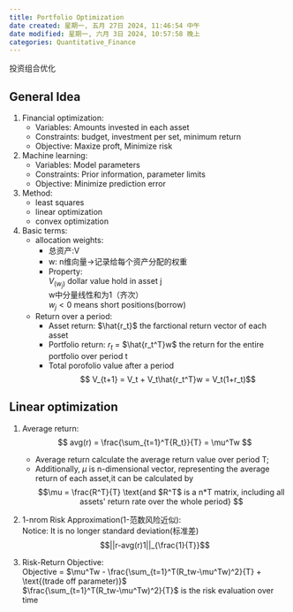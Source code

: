 ```yaml
---
title: Portfolio Optimization
date created: 星期一, 五月 27日 2024, 11:46:54 中午
date modified: 星期一, 六月 3日 2024, 10:57:58 晚上
categories: Quantitative_Finance
---
```


投资组合优化

## General Idea

1. Financial optimization:
   - Variables: Amounts invested in each asset 
   - Constraints: budget, investment per set, minimum return 
   - Objective:  Maxize proft, Minimize risk
2. Machine learning:
   - Variables: Model parameters
   - Constraints: Prior information, parameter limits
   - Objective: Minimize prediction error
3. Method:
   - least squares
   - linear optimization
   - convex optimization
4. Basic terms:
   - allocation weights:
     - 总资产:V
     - w: n维向量->记录给每个资产分配的权重
     - Property:  
       $V_(w_j)$ dollar value hold in asset j  
       w中分量线性和为1（齐次）  
       $w_j < 0$ means short positions(borrow)
   - Return over a period:
     - Asset return: $\hat{r_t}$ the farctional return vector of each asset
     - Portfolio return: $r_t$ = $\hat{r_t^T}w$ the return for the entire portfolio over period t
     - Total porofolio value after a period  
       $$ V_{t+1} = V_t + V_t\hat{r_t^T}w = V_t(1+r_t)$$

## Linear optimization

1. Average return:  
   $$ avg(r) = \frac{\sum_{t=1}^T{R_t}}{T} = \mu^Tw $$
   - Average return calculate the average return value over period T;
   - Additionally, $\mu$ is n-dimensional vector, representing the average return of each asset,it can be calculated by $$\mu = \frac{R^T}{T} \text{and $R^T$ is a n*T matrix, including all assets' return rate over the whole period} $$
2. 1-nrom Risk Approximation(1-范数风险近似):  
   Notice: It is no longer standard deviation(标准差)  
   $$||r-avg(r)1||_{\frac{1}{T}}$$

3. Risk-Return Objective:  
   Objective = $\mu^Tw - \frac{\sum_{t=1}^T(R_tw-\mu^Tw)^2}{T} + \text{(trade off parameter)}$  
   $\frac{\sum_{t=1}^T(R_tw-\mu^Tw)^2}{T}$ is the risk evaluation over time
    
   
   
   






























